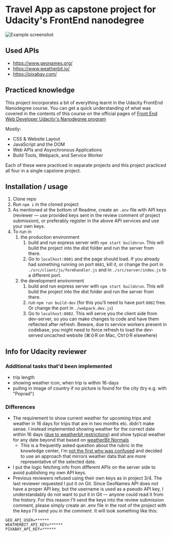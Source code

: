 # Travel App as capstone project for Udacity's FrontEnd nanodegree

![Example screenshot](./src/client/media/Screenshot.png)

## Used APIs
- https://www.geonames.org/
- https://www.weatherbit.io/
- https://pixabay.com/

## Practiced knowledge
This project incorporates a bit of everything learnt in the Udacity FrontEnd Nanodegree course. You can get a quick understanding of what was covered in the contents of this course on the official pages of [Front End Web Developer Udacity's Nanodegree program](https://www.udacity.com/course/front-end-web-developer-nanodegree--nd0011)

Mostly:
- CSS & Website Layout
- JavaScript and the DOM
- Web APIs and Asynchronous Applications
- Build Tools, Webpack, and Service Worker

Each of these were practiced in separate projects and this project practiced all four in a single capstone project.

## Installation / usage

1. Clone repo
2. Run `npm i` in the cloned project
3. As mentioned at the bottom of Readme, create an `.env` file with API keys (reviewer — use provided keys sent in the review comment of project submission), or preferably register in the above API services and use your own keys. 
4. To run in 
    1. the production environment
        1. build and run express server with `npm start buildnrun`. This will build the project into the dist folder and run the server from there. 
        2. Go to `localhost:8081` and the page should load. If you already had something running on port `8081`, kill it, or change the port in `./src/client/js/formhandler.js` and  in `./src/server/index.js` to a different port.
    2. the development environment
        1. build and run express server with `npm start buildnrun`. This will build the project into the dist folder and run the server from there.
        2. run `npm run build-dev` (for this you'll need to have port `8082` free. Or change the port in `./webpack.dev.js`)
        3. Go to  `localhost:8082`. This will serve you the client side from dev-server, so you can make changes to code and have them reflected after refresh. Beware, due to service workers present in codebase, you might need to force refresh to load the dev-served uncached website (⌘⇧R on Mac, Ctrl⇧R elsewhere)

    

## Info for Udacity reviewer

### Additional tasks that'd been implemented
- trip length
- showing weather icon, when trip is within 16-days
- pulling in image of country if no picture is found for the city (try e.g. with "Poprad")

### Differences
- The requirement to show current weather for upcoming trips and weather in 16 days for trips that are in two months etc. didn't make sense. I instead implemented showing weather for the correct date within 16 days ([due to weatherbit restrictions](https://www.weatherbit.io/api/weather-forecast-16-day)) and show typical weather for any date beyond that based on [weatherBit Normals](https://www.weatherbit.io/api/climate-normals)
  - This is a frequently asked question about the rubric in the knowledge center, I'm [not the first who was confused](https://knowledge.udacity.com/questions/189431) and decided to use an approach that mirrors weather data that are more representative of the selected date.
- I put the logic fetching info from different APIs on the server side to avoid publishing my own API keys. 
- Previous reviewers refused using their own keys as in project 3/4. The last reviewer requested I put it on Git. Since GeoNames API does not have a proper API key, but the username is used as a pseudo API key, I understandably do not want to put it in Git — anyone could read it from the history. For this reason I'll send the keys into the review submission comment, please simply create an .env file in the root of the project with the keys I'll send you in the comment. It will look something like this:
```
GEO_API_USER=******
WEATHERBIT_API_KEY=******
PIXABAY_API_KEY=******
```




